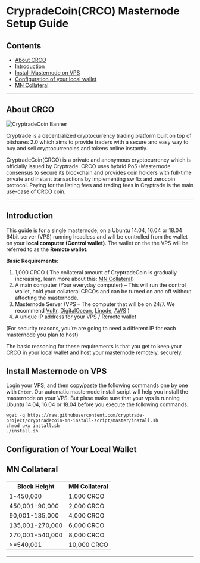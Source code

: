 CrypradeCoin(CRCO) Masternode  Setup Guide
=========================================

## Contents
- [About CRCO](#about-crco)
- [Introduction](#introduction)
- [Install Masternode on VPS](#install-masternode-on-vps)
- [Configuration of your local wallet](#configuration-of-your-local-wallet)
- [MN Collateral](#mn-collateral)

***

## About CRCO

![CryptradeCoin Banner](https://i.imgur.com/oM1aPBg.png)

Cryptrade is a decentralized cryptocurrency trading platform built on top of bitshares 2.0 which aims to provide traders with a secure and easy way to buy and sell cryptocurrencies and tokens online instantly.

CryptradeCoin(CRCO) is a private and anonymous cryptocurrency which is officially issued by Cryptrade. CRCO uses hybrid PoS+Masternode consensus to secure its blockchain and provides coin holders with full-time private and instant transactions by implementing swiftx and zerocoin protocol. Paying for the listing fees and trading fees in Cryptrade is the main use-case of CRCO coin.

***

## Introduction

This guide is for a single masternode, on a Ubuntu 14.04, 16.04 or 18.04 64bit server (VPS) running headless and will be controlled from the wallet on your **local computer (Control wallet)**. The wallet on the the VPS will be referred to as the **Remote wallet**.

**Basic Requirements:**

1.  1,000 CRCO ( The collateral amount of CryptradeCoin is gradually increasing, learn more about this: [MN Collateral](#mn-collateral))
2.  A main computer (Your everyday computer) – This will run the control wallet, hold your collateral CRCOs and can be turned on and off without affecting the masternode.
3.  Masternode Server (VPS – The computer that will be on 24/7. We recommend [Vultr](https://www.vultr.com/?ref=7594415), [DigitalOcean](https://www.digitalocean.com/), [Linode](https://www.linode.com/?r=a21c6a221bdfbad108535fcd4a4898a732481648), [AWS](https://aws.amazon.com/) )
4.  A unique IP address for your VPS / Remote wallet

(For security reasons, you’re are going to need a different IP for each masternode you plan to host)

The basic reasoning for these requirements is that you get to keep your CRCO in your local wallet and host your masternode remotely, securely.

## Install Masternode on VPS

Login your VPS, and then copy/paste the following commands one by one with `Enter`. Our automatic masternode install script will help you install the masternode on your VPS. But plase make sure that your vps is running Ubuntu 14.04, 16.04 or 18.04 before you execute the following commands.

```shell
wget -q https://raw.githubusercontent.com/cryptrade-project/cryptradecoin-mn-install-script/master/install.sh
chmod u+x install.sh
./install.sh
```

## Configuration of Your Local Wallet

## MN Collateral
<table>
<tr><th>Block Height</th><th>MN Collateral</th></tr>
<tr><td>1-450,000</td><td>1,000 CRCO</td></tr>
<tr><td>450,001-90,000</td><td>2,000 CRCO</td></tr>
<tr><td>90,001-135,000</td><td>4,000 CRCO</td></tr>
<tr><td>135,001-270,000</td><td>6,000 CRCO</td></tr>
<tr><td>270,001-540,000</td><td>8,000 CRCO</td></tr>
<tr><td>>=540,001</td><td>10,000 CRCO</td></tr>
</table>

***

